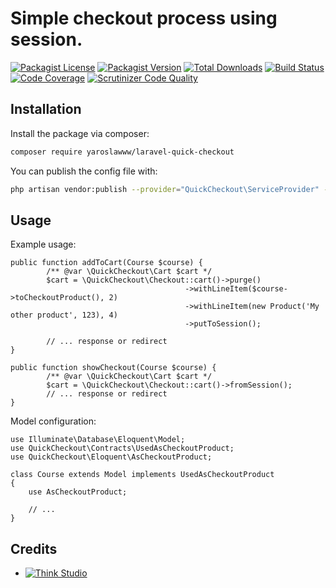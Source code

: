 # Simple checkout process using session.

[![Packagist License](https://img.shields.io/packagist/l/yaroslawww/laravel-quick-checkout?color=%234dc71f)](https://github.com/yaroslawww/laravel-quick-checkout/blob/master/LICENSE.md)
[![Packagist Version](https://img.shields.io/packagist/v/yaroslawww/laravel-quick-checkout)](https://packagist.org/packages/yaroslawww/laravel-quick-checkout)
[![Total Downloads](https://img.shields.io/packagist/dt/yaroslawww/laravel-quick-checkout)](https://packagist.org/packages/yaroslawww/laravel-quick-checkout)
[![Build Status](https://scrutinizer-ci.com/g/yaroslawww/laravel-quick-checkout/badges/build.png?b=master)](https://scrutinizer-ci.com/g/yaroslawww/laravel-quick-checkout/build-status/master)
[![Code Coverage](https://scrutinizer-ci.com/g/yaroslawww/laravel-quick-checkout/badges/coverage.png?b=master)](https://scrutinizer-ci.com/g/yaroslawww/laravel-quick-checkout/?branch=master)
[![Scrutinizer Code Quality](https://scrutinizer-ci.com/g/yaroslawww/laravel-quick-checkout/badges/quality-score.png?b=master)](https://scrutinizer-ci.com/g/yaroslawww/laravel-quick-checkout/?branch=master)

## Installation

Install the package via composer:

```bash
composer require yaroslawww/laravel-quick-checkout
```

You can publish the config file with:

```bash
php artisan vendor:publish --provider="QuickCheckout\ServiceProvider" --tag="config"
```

## Usage

Example usage:

```injectablephp
public function addToCart(Course $course) {
        /** @var \QuickCheckout\Cart $cart */
        $cart = \QuickCheckout\Checkout::cart()->purge()
                                       ->withLineItem($course->toCheckoutProduct(), 2)
                                       ->withLineItem(new Product('My other product', 123), 4)
                                       ->putToSession();
                                       
        // ... response or redirect
}

public function showCheckout(Course $course) {
        /** @var \QuickCheckout\Cart $cart */
        $cart = \QuickCheckout\Checkout::cart()->fromSession();
        // ... response or redirect
}
```

Model configuration:

```injectablephp
use Illuminate\Database\Eloquent\Model;
use QuickCheckout\Contracts\UsedAsCheckoutProduct;
use QuickCheckout\Eloquent\AsCheckoutProduct;

class Course extends Model implements UsedAsCheckoutProduct
{
    use AsCheckoutProduct;

    // ...
}
```

## Credits

- [![Think Studio](https://yaroslawww.github.io/images/sponsors/packages/logo-think-studio.png)](https://think.studio/)
